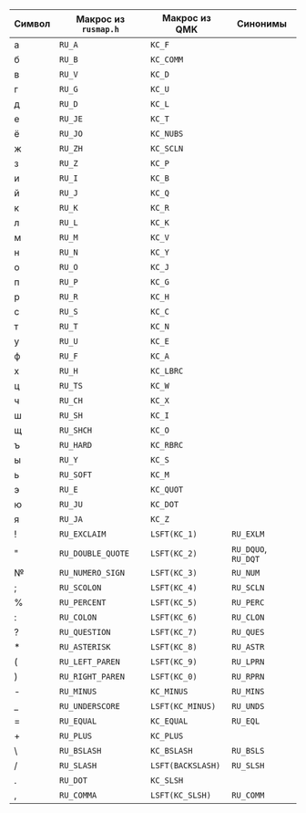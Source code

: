 Символ          |Макрос из `rusmap.h`            |Макрос из QMK           |Синонимы             |
----------------|--------------------------------|------------------------|---------------------|
а               |`RU_A`                          |`KC_F`                  |                     |
б               |`RU_B`                          |`KC_COMM`               |                     |
в               |`RU_V`                          |`KC_D`                  |                     |
г               |`RU_G`                          |`KC_U`                  |                     |
д               |`RU_D`                          |`KC_L`                  |                     |
е               |`RU_JE`                         |`KC_T`                  |                     |
ё               |`RU_JO`                         |`KC_NUBS`               |                     |
ж               |`RU_ZH`                         |`KC_SCLN`               |                     |
з               |`RU_Z`                          |`KC_P`                  |                     |
и               |`RU_I`                          |`KC_B`                  |                     |
й               |`RU_J`                          |`KC_Q`                  |                     |
к               |`RU_K`                          |`KC_R`                  |                     |
л               |`RU_L`                          |`KC_K`                  |                     |
м               |`RU_M`                          |`KC_V`                  |                     |
н               |`RU_N`                          |`KC_Y`                  |                     |
о               |`RU_O`                          |`KC_J`                  |                     |
п               |`RU_P`                          |`KC_G`                  |                     |
р               |`RU_R`                          |`KC_H`                  |                     |
с               |`RU_S`                          |`KC_C`                  |                     |
т               |`RU_T`                          |`KC_N`                  |                     |
у               |`RU_U`                          |`KC_E`                  |                     |
ф               |`RU_F`                          |`KC_A`                  |                     |
х               |`RU_H`                          |`KC_LBRC`               |                     |
ц               |`RU_TS`                         |`KC_W`                  |                     |
ч               |`RU_CH`                         |`KC_X`                  |                     |
ш               |`RU_SH`                         |`KC_I`                  |                     |
щ               |`RU_SHCH`                       |`KC_O`                  |                     |
ъ               |`RU_HARD`                       |`KC_RBRC`               |                     |
ы               |`RU_Y`                          |`KC_S`                  |                     |
ь               |`RU_SOFT`                       |`KC_M`                  |                     |
э               |`RU_E`                          |`KC_QUOT`               |                     |
ю               |`RU_JU`                         |`KC_DOT`                |                     |
я               |`RU_JA`                         |`KC_Z`                  |                     |
!               |`RU_EXCLAIM`                    |`LSFT(KC_1)`            |`RU_EXLM`            |
"               |`RU_DOUBLE_QUOTE`               |`LSFT(KC_2)`            |`RU_DQUO`, `RU_DQT`  |
№               |`RU_NUMERO_SIGN`                |`LSFT(KC_3)`            |`RU_NUM`             |
;               |`RU_SCOLON`                     |`LSFT(KC_4)`            |`RU_SCLN`            |
%               |`RU_PERCENT`                    |`LSFT(KC_5)`            |`RU_PERC`            |
:               |`RU_COLON`                      |`LSFT(KC_6)`            |`RU_CLON`            |
?               |`RU_QUESTION`                   |`LSFT(KC_7)`            |`RU_QUES`            |
*               |`RU_ASTERISK`                   |`LSFT(KC_8)`            |`RU_ASTR`            |
(               |`RU_LEFT_PAREN`                 |`LSFT(KC_9)`            |`RU_LPRN`            |
)               |`RU_RIGHT_PAREN`                |`LSFT(KC_0)`            |`RU_RPRN`            |
-               |`RU_MINUS`                      |`KC_MINUS`              |`RU_MINS`            |
_               |`RU_UNDERSCORE`                 |`LSFT(KC_MINUS)`        |`RU_UNDS`            |
=               |`RU_EQUAL`                      |`KC_EQUAL`              |`RU_EQL`             |
+               |`RU_PLUS`                       |`KC_PLUS`               |                     |
\               |`RU_BSLASH`                     |`KC_BSLASH`             |`RU_BSLS`            |
/               |`RU_SLASH`                      |`LSFT(BACKSLASH)`       |`RU_SLSH`            |
.               |`RU_DOT`                        |`KC_SLSH`               |                     |
,               |`RU_COMMA`                      |`LSFT(KC_SLSH)`         |`RU_COMM`            |
